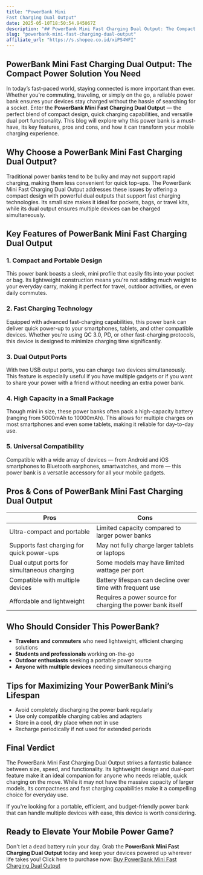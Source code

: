 ```yaml
---
title: "PowerBank Mini
Fast Charging Dual Output"
date: 2025-05-10T18:50:54.945067Z
description: "## PowerBank Mini Fast Charging Dual Output: The Compact Power Solution You Need..."
slug: "powerbank-mini-fast-charging-dual-output"
affiliate_url: "https://s.shopee.co.id/xiPS4WFI"
---
```

## PowerBank Mini Fast Charging Dual Output: The Compact Power Solution You Need

In today’s fast-paced world, staying connected is more important than ever. Whether you're commuting, traveling, or simply on the go, a reliable power bank ensures your devices stay charged without the hassle of searching for a socket. Enter the **PowerBank Mini Fast Charging Dual Output** — the perfect blend of compact design, quick charging capabilities, and versatile dual port functionality. This blog will explore why this power bank is a must-have, its key features, pros and cons, and how it can transform your mobile charging experience.

## Why Choose a PowerBank Mini Fast Charging Dual Output?

Traditional power banks tend to be bulky and may not support rapid charging, making them less convenient for quick top-ups. The PowerBank Mini Fast Charging Dual Output addresses these issues by offering a compact design with powerful dual outputs that support fast charging technologies. Its small size makes it ideal for pockets, bags, or travel kits, while its dual output ensures multiple devices can be charged simultaneously.

## Key Features of PowerBank Mini Fast Charging Dual Output

### 1. Compact and Portable Design

This power bank boasts a sleek, mini profile that easily fits into your pocket or bag. Its lightweight construction means you're not adding much weight to your everyday carry, making it perfect for travel, outdoor activities, or even daily commutes.

### 2. Fast Charging Technology

Equipped with advanced fast-charging capabilities, this power bank can deliver quick power-up to your smartphones, tablets, and other compatible devices. Whether you're using QC 3.0, PD, or other fast-charging protocols, this device is designed to minimize charging time significantly.

### 3. Dual Output Ports

With two USB output ports, you can charge two devices simultaneously. This feature is especially useful if you have multiple gadgets or if you want to share your power with a friend without needing an extra power bank.

### 4. High Capacity in a Small Package

Though mini in size, these power banks often pack a high-capacity battery (ranging from 5000mAh to 10000mAh). This allows for multiple charges on most smartphones and even some tablets, making it reliable for day-to-day use.

### 5. Universal Compatibility

Compatible with a wide array of devices — from Android and iOS smartphones to Bluetooth earphones, smartwatches, and more — this power bank is a versatile accessory for all your mobile gadgets.

## Pros & Cons of PowerBank Mini Fast Charging Dual Output

| **Pros** | **Cons** |
|---|---|
| Ultra-compact and portable | Limited capacity compared to larger power banks |
| Supports fast charging for quick power-ups | May not fully charge larger tablets or laptops |
| Dual output ports for simultaneous charging | Some models may have limited wattage per port |
| Compatible with multiple devices | Battery lifespan can decline over time with frequent use |
| Affordable and lightweight | Requires a power source for charging the power bank itself |

## Who Should Consider This PowerBank?

- **Travelers and commuters** who need lightweight, efficient charging solutions
- **Students and professionals** working on-the-go
- **Outdoor enthusiasts** seeking a portable power source
- **Anyone with multiple devices** needing simultaneous charging

## Tips for Maximizing Your PowerBank Mini’s Lifespan

- Avoid completely discharging the power bank regularly
- Use only compatible charging cables and adapters
- Store in a cool, dry place when not in use
- Recharge periodically if not used for extended periods

## Final Verdict

The PowerBank Mini Fast Charging Dual Output strikes a fantastic balance between size, speed, and functionality. Its lightweight design and dual-port feature make it an ideal companion for anyone who needs reliable, quick charging on the move. While it may not have the massive capacity of larger models, its compactness and fast charging capabilities make it a compelling choice for everyday use.

If you're looking for a portable, efficient, and budget-friendly power bank that can handle multiple devices with ease, this device is worth considering.

## Ready to Elevate Your Mobile Power Game?

Don't let a dead battery ruin your day. Grab the **PowerBank Mini Fast Charging Dual Output** today and keep your devices powered up wherever life takes you! Click here to purchase now: [Buy PowerBank Mini Fast Charging Dual Output](https://s.shopee.co.id/xiPS4WFI)